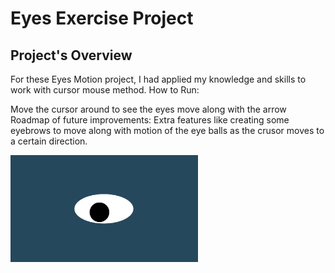 # Eyes Exercise Project
## Project's Overview
For these Eyes Motion project, I had applied my knowledge and skills to work with cursor mouse method.
How to Run:

Move the cursor around to see the eyes move along with the arrow
Roadmap of future improvements:
Extra features like creating some eyebrows to move along with motion of the eye balls as the crusor moves to a certain direction.

<img src= "oneeye.png" width='300'/>
